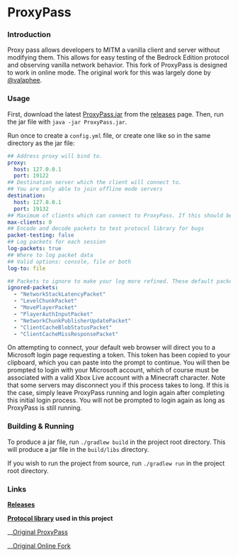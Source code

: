 # ProxyPass

### Introduction

Proxy pass allows developers to MITM a vanilla client and server without modifying them. This allows for easy testing 
of the Bedrock Edition protocol and observing vanilla network behavior. This fork of ProxyPass is designed to work in online mode. The original work for this was largely done by [@valaphee](https://github.com/valaphee).

### Usage

First, download the latest [ProxyPass.jar](https://github.com/Kas-tle/ProxyPass/releases/latest/download/ProxyPass.jar) from the [releases](https://github.com/Kas-tle/ProxyPass/releases) page. Then, run the jar file with `java -jar ProxyPass.jar`.

Run once to create a `config.yml` file, or create one like so in the same directory as the jar file:

```yaml
## Address proxy will bind to.
proxy:
  host: 127.0.0.1
  port: 19122
## Destination server which the client will connect to.
## You are only able to join offline mode servers
destination:
  host: 127.0.0.1
  port: 19132
## Maximum of clients which can connect to ProxyPass. If this should be disabled, set it to 0.
max-clients: 0
## Encode and decode packets to test protocol library for bugs
packet-testing: false
## Log packets for each session
log-packets: true
## Where to log packet data
## Valid options: console, file or both
log-to: file

## Packets to ignore to make your log more refined. These default packet are generally spammed
ignored-packets:
  - "NetworkStackLatencyPacket"
  - "LevelChunkPacket"
  - "MovePlayerPacket"
  - "PlayerAuthInputPacket"
  - "NetworkChunkPublisherUpdatePacket"
  - "ClientCacheBlobStatusPacket"
  - "ClientCacheMissResponsePacket"
```

On attempting to connect, your default web browser will direct you to a Microsoft login page requesting a token. This token has been copied to your clipboard, which you can paste into the prompt to continue. You will then be prompted to login with your Microsoft account, which of course must be associated with a valid Xbox Live account with a Minecraft character. Note that some servers may disconnect you if this process takes to long. If this is the case, simply leave ProxyPass running and login again after completing this initial login process. You will not be prompted to login again as long as ProxyPass is still running.

### Building & Running

To produce a jar file, run `./gradlew build` in the project root directory. This will produce a jar file in the `build/libs` directory.

If you wish to run the project from source, run `./gradlew run` in the project root directory.

### Links

__[Releases](https://ci.opencollab.dev/job/NukkitX/job/ProxyPass/job/master/)__

__[Protocol library](https://github.com/CloudburstMC/Protocol) used in this project__

__[Original ProxyPass](https://github.com/CloudburstMC/ProxyPass)

__[Original Online Fork](https://github.com/valaphee/CloudburstMC-ProxyPass)
